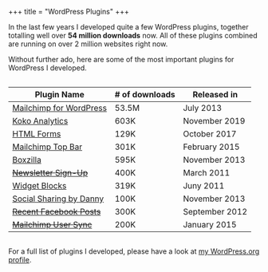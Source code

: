 +++
title = "WordPress Plugins"
+++

In the last few years I developed quite a few WordPress plugins, together totalling well over **54 million downloads** now. All of these plugins combined are running on over 2 million websites right now.

Without further ado, here are some of the most important plugins for WordPress I developed.

<div style="overflow-x: auto;">
<table>
    <thead>
	<tr>
    	<th>Plugin Name</th>
        <th># of downloads</th>
        <th>Released in</th>
    </tr>
    </thead>
    <tbody>
    <tr>
    	<td><a href="https://www.mc4wp.com/">Mailchimp for WordPress</a></td>
        <td id="mailchimp-for-wp-downloads">53.5M</td>
        <td>July 2013</td>
    </tr>
    <tr>
        <td><a href="https://www.kokoanalytics.com">Koko Analytics</a></td>
        <td id="koko-analytics-downloads">603K</td>
        <td>November 2019</td>
    </tr>
    <tr>
        <td><a href="https://www.htmlformsplugin.com/">HTML Forms</a></td>
        <td id="html-forms-downloads">129K</td>
        <td>October 2017</td>
    </tr>
     <tr>
    	<td><a href="https://wordpress.org/plugins/mailchimp-top-bar/">Mailchimp Top Bar</a></td>
        <td id="mailchimp-top-bar-downloads">301K</td>
        <td>February 2015</td>
    </tr>
    <tr>
        <td><a href="https://boxzillaplugin.com/">Boxzilla</a></td>
            <td id="boxzilla-downloads">595K</td>
            <td>November 2013</td>
     </tr>
    <tr>
    	<td style="text-decoration: line-through"><a href="http://wordpress.org/plugins/newsletter-sign-up/">Newsletter Sign-Up</a></td>
        <td>400K</td>
        <td>March 2011</td>
    </tr>
    <tr>
    	<td><a href="https://wordpress.org/plugins/wysiwyg-widgets/">Widget Blocks</a></td>
        <td id="wysiwyg-widgets-downloads">319K</td>
        <td>Juny 2011</td>
    </tr>
    <tr>
    	<td><a href="https://wordpress.org/plugins/dvk-social-sharing/">Social Sharing by Danny</a></td>
        <td id="dvk-social-sharing-downloads">100K</td>
        <td>November 2013</td>
    </tr>
    <tr>
    	<td><s><a href="https://wordpress.org/plugins/recent-facebook-posts/">Recent Facebook Posts</a></s></td>
        <td>300K</td>
        <td>September 2012</td>
    </tr>
    <tr>
    <td><s><a href="https://wordpress.org/plugins/mailchimp-sync/">Mailchimp User Sync</a></s></td>
            <td>200K</td>
            <td>January 2015</td>
    </tr>
    </tbody>
</table>
</div>


For a full list of plugins I developed, please have a look at [my WordPress.org profile](http://profiles.wordpress.org/dvankooten/).

